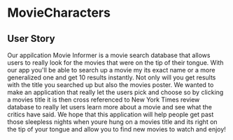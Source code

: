 # MovieCharacters

## User Story
Our appilcation Movie Informer is a movie search database that allows users to really look for the movies that were on the tip of their tongue. With our app you'll be able to search up a movie my its exact name or a more generalized one and get 10 results instantly. Not only will you get results with the title you searched up but also the movies poster. We wanted to make an application that really let the users pick and choose so by clicking a movies title it is then cross referenced to New York Times review database to really let users learn more about a movie and see what the critics have said. We hope that this application will help people get past those sleepless nights when youre hung on a movies title and its right on the tip of your tongue and allow you to find new movies to watch and enjoy!